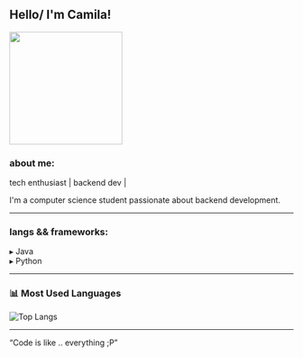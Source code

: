 ## Hello/ I'm Camila!

<img align="center" width="200px" src="(https://web.archive.org/web/20091027150013if_/http://geocities.com/dabb2001/compu.gif)" />

### about me:
 tech enthusiast | backend dev |

I'm a computer science student passionate about backend development.  

---

### langs && frameworks:
▸ Java  
▸ Python  

---

### 📊 Most Used Languages
![Top Langs](https://github-readme-stats.vercel.app/api/top-langs/?username=blimpos&layout=compact&theme=tokyonight)

---

“Code is like .. everything ;P”  
